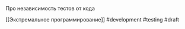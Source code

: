 Про независимость тестов от кода 

[[Экстремальное программирование]]
#development  #testing 
#draft